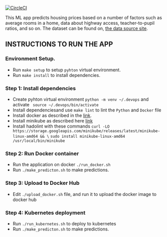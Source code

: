 [![CircleCI](https://dl.circleci.com/status-badge/img/gh/olandodeflexy/ALX-T-DevOps-Project-4/tree/main.svg?style=svg)](https://dl.circleci.com/status-badge/redirect/gh/olandodeflexy/ALX-T-DevOps-Project-4/tree/main)

This ML app predicts housing prices based on a number of factors such as average rooms in a home, data about highway access, teacher-to-pupil ratios, and so on. The dataset can be found on, [the data source site](https://www.kaggle.com/c/boston-housing). 

## INSTRUCTIONS TO RUN THE APP

### Environment Setup.

* Run `make setup` to setup `pyhton` virtual environment.
* Run `make install` to install dependencies.


### Step 1: Install dependencies

- Create pyhton virtual environment `python -m venv ~/.devops` and activate ` source ~/.devops/bin/activate`
- Install dependenciesand use `make lint` to lint the `Python` and `Docker` file
- Install docker as described in the [link](https://docs.docker.com/engine/install/ubuntu/).
- Install minikube as described here [link](https://minikube.sigs.k8s.io/docs/start/)
- Install hadolint with these commands `curl -LO https://storage.googleapis.com/minikube/releases/latest/minikube-linux-amd64 && \`
 `sudo install minikube-linux-amd64 /usr/local/bin/minikube`


### Step 2: Run Docker container
- Run the application on docker  `./run_docker.sh`
- Run `./make_predicton.sh` to make predictions.

### Step 3: Upload to Docker Hub
- Edit `./upload_docker.sh` file, and run it to upload the docker image to docker hub


### Step 4: Kubernetes deployment
- Run `./run_kubernetes.sh` to deploy to kubernetes
- Run `./make_predicton.sh` to make predictions.
